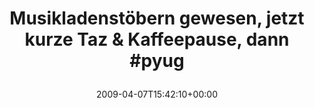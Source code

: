 ---
retweeted: false
source: <a href="http://twitter.com" rel="nofollow">Twitter Web Client</a>
entities:
  hashtags:
  - text: pyug
    indices:
    - '63'
    - '68'
  symbols: []
  user_mentions: []
  urls: []
display_text_range:
- '0'
- '68'
favorite_count: '0'
id_str: '1470219151'
truncated: false
retweet_count: '0'
id: '1470219151'
created_at: Tue Apr 07 15:42:10 +0000 2009
favorited: false
full_text: 'Musikladenstöbern gewesen, jetzt kurze Taz & Kaffeepause, dann #pyug'
lang: de
tags:
- pyug
- pesos/twitter
date: '2009-04-07T15:42:10+00:00'
src: https://twitter.com/bascht/status/1470219151
original_url: https://twitter.com/bascht/status/1470219151
type: twitter_tweet
text: 'Musikladenstöbern gewesen, jetzt kurze Taz & Kaffeepause, dann #pyug'
title: 'Musikladenstöbern gewesen, jetzt kurze Taz & Kaffeepause, dann #pyug

  '

---